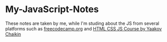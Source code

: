 # My-JavaScript-Notes
These notes are taken by me, while I'm studing about the JS from several platforms such as <a href="https://learn.freecodecamp.org/">freecodecamp.org</a> and <a href="https://www.coursera.org/learn/html-css-javascript-for-web-developers/">HTML CSS JS Course by Yaakov Chaikin</a>
